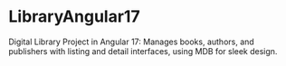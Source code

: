 # LibraryAngular17
Digital Library Project in Angular 17: Manages books, authors, and publishers with listing and detail interfaces, using MDB for sleek design.
